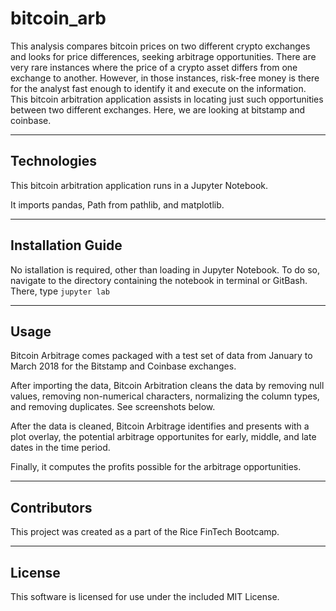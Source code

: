 # bitcoin_arb
This analysis compares bitcoin prices on two different crypto exchanges and looks for price differences, seeking arbitrage opportunities.  There are very rare instances where the price of a crypto asset differs from one exchange to another.  However, in those instances, risk-free money is there for the analyst fast enough to identify it and execute on the information.  This bitcoin arbitration application assists in locating just such opportunities between two different exchanges.  Here, we are looking at bitstamp and coinbase.

---

## Technologies

This bitcoin arbitration application runs in a Jupyter Notebook.  

It imports pandas, Path from pathlib, and matplotlib.

---

## Installation Guide

No istallation is required, other than loading in Jupyter Notebook.  To do so, navigate to the directory containing the notebook in terminal or GitBash.  There, type `jupyter lab`

---

## Usage

Bitcoin Arbitrage comes packaged with a test set of data from January to March 2018 for the Bitstamp and Coinbase exchanges.

After importing the data, Bitcoin Arbitration cleans the data by removing null values, removing non-numerical characters, normalizing the column types, and removing duplicates.  See screenshots below.


After the data is cleaned, Bitcoin Arbitrage identifies and presents with a plot overlay, the potential arbitrage opportunites for early, middle, and late dates in the time period.


Finally, it computes the profits possible for the arbitrage opportunities.

---

## Contributors

This project was created as a part of the Rice FinTech Bootcamp.

---

## License

This software is licensed for use under the included MIT License.